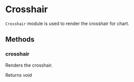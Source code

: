 # Crosshair

`Crosshair` module is used to render the crosshair for chart.

## Methods

### crosshair

Renders the crosshair.

Returns *void*
